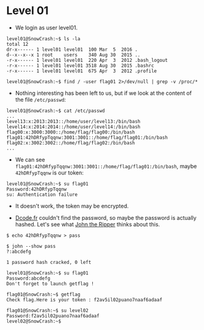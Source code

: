 # Level 01

- We login as user level01.
```
level01@SnowCrash:~$ ls -la
total 12
dr-x------ 1 level01 level01  100 Mar  5  2016 .
d--x--x--x 1 root    users    340 Aug 30  2015 ..
-r-x------ 1 level01 level01  220 Apr  3  2012 .bash_logout
-r-x------ 1 level01 level01 3518 Aug 30  2015 .bashrc
-r-x------ 1 level01 level01  675 Apr  3  2012 .profile
```

```
level01@SnowCrash:~$ find / -user flag01 2>/dev/null | grep -v /proc/*
```


- Nothing interesting has been left to us, but if we look at the content of the file `/etc/passwd`:
```
level01@SnowCrash:~$ cat /etc/passwd
...
level13:x:2013:2013::/home/user/level13:/bin/bash
level14:x:2014:2014::/home/user/level14:/bin/bash
flag00:x:3000:3000::/home/flag/flag00:/bin/bash
flag01:42hDRfypTqqnw:3001:3001::/home/flag/flag01:/bin/bash
flag02:x:3002:3002::/home/flag/flag02:/bin/bash
...
```


- We can see `flag01:42hDRfypTqqnw:3001:3001::/home/flag/flag01:/bin/bash`, maybe `42hDRfypTqqnw` is our token:
```
level01@SnowCrash:~$ su flag01
Password:42hDRfypTqqnw
su: Authentication failure
```


- It doesn't work, the token may be encrypted.


- [Dcode.fr](https://www.dcode.fr/cipher-identifier) couldn't find the password, so maybe the password is actually hashed. Let's see what [John the Ripper](https://en.wikipedia.org/wiki/John_the_Ripper) thinks about this.
```
$ echo 42hDRfypTqqnw > pass
```

```
$ john --show pass
?:abcdefg

1 password hash cracked, 0 left
```

```
level01@SnowCrash:~$ su flag01
Password:abcdefg
Don't forget to launch getflag !
```

```
flag01@SnowCrash:~$ getflag
Check flag.Here is your token : f2av5il02puano7naaf6adaaf
```

```
flag01@SnowCrash:~$ su level02
Password:f2av5il02puano7naaf6adaaf
level02@SnowCrash:~$
```
